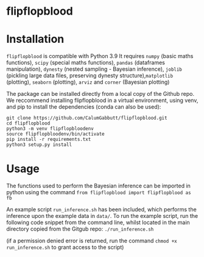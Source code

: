# flipflopblood

# Installation 
`flipflopblood` is compatible with Python 3.9 It requires `numpy` (basic maths functions), `scipy` (special maths functions), `pandas` (dataframes manipulation), `dynesty` (nested sampling - Bayesian inference), `joblib` (pickling large data files, preserving dynesty structure),`matplotlib` (plotting), `seaborn` (plotting), `arviz` and `corner`  (Bayesian plotting)

The package can be installed directly from a local copy of the Github repo. We reccommend installing flipflopblood in a virtual environment, using venv, and pip to install the dependencies (conda can also be used):

```
git clone https://github.com/CalumGabbutt/flipflopblood.git
cd flipflopblood
python3 -m venv flipflopbloodenv
source flipflopbloodenv/bin/activate
pip install -r requirements.txt
python3 setup.py install
```

# Usage
The functions used to perform the Bayesian inference can be imported in python using the command
`from flipflopblood import flipflopblood as fb`

An example script `run_inference.sh` has been included, which performs the inference upon the example data in `data/`.  To run the example script, run the following code snippet from the command line, whilst located in the main directory copied from the Gitgub repo:
`./run_inference.sh`

(if a permission denied error is returned, run the command `chmod +x run_inference.sh` to grant access to the script)